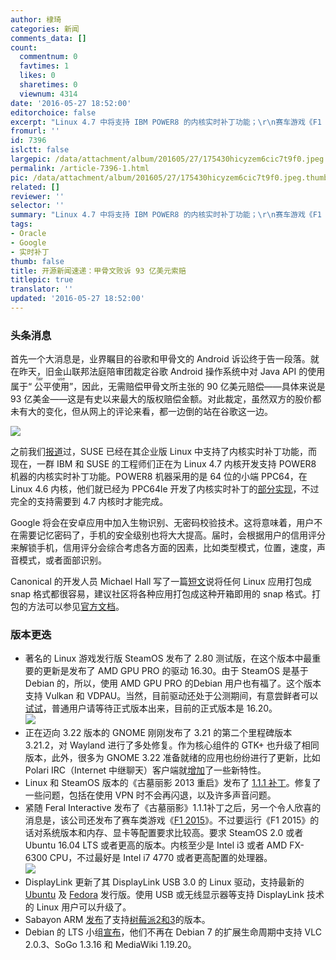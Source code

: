 ```yaml
---
author: 棣琦
categories: 新闻
comments_data: []
count:
  commentnum: 0
  favtimes: 1
  likes: 0
  sharetimes: 0
  viewnum: 4314
date: '2016-05-27 18:52:00'
editorchoice: false
excerpt: "Linux 4.7 中将支持 IBM POWER8 的内核实时补丁功能；\r\n赛车游戏《F1 2015》发布 Linux 版本"
fromurl: ''
id: 7396
islctt: false
largepic: /data/attachment/album/201605/27/175430hicyzem6cic7t9f0.jpeg
permalink: /article-7396-1.html
pic: /data/attachment/album/201605/27/175430hicyzem6cic7t9f0.jpeg.thumb.jpg
related: []
reviewer: ''
selector: ''
summary: "Linux 4.7 中将支持 IBM POWER8 的内核实时补丁功能；\r\n赛车游戏《F1 2015》发布 Linux 版本"
tags:
- Oracle
- Google
- 实时补丁
thumb: false
title: 开源新闻速递：甲骨文败诉 93 亿美元索赔
titlepic: true
translator: ''
updated: '2016-05-27 18:52:00'
---
```


### 头条消息


首先一个大消息是，业界瞩目的谷歌和甲骨文的 Android 诉讼终于告一段落。就在昨天，旧金山联邦法庭陪审团裁定谷歌 Android 操作系统中对 Java API 的使用属于“<ruby> 公平使用 <rp>  （ </rp> <rt>  fair use </rt> <rp>  ） </rp></ruby>”，因此，无需赔偿甲骨文所主张的 90 亿美元赔偿——具体来说是 93 亿美金——这是有史以来最大的版权赔偿金额。对此裁定，虽然双方的股价都未有大的变化，但从网上的评论来看，都一边倒的站在谷歌这一边。


![](/data/attachment/album/201605/27/175430hicyzem6cic7t9f0.jpeg)


之前我们[报道](/article-7360-1.html)过，SUSE 已经在其企业版 Linux 中支持了内核实时补丁功能，而现在，一群 IBM 和 SUSE 的工程师们正在为 Linux 4.7 内核开发支持 POWER8 机器的内核实时补丁功能。POWER8 机器采用的是 64 位的小端 PPC64，在 Linux 4.6 内核，他们就已经为 PPC64le 开发了内核实时补丁的[部分实现](http://mpe.github.io/posts/2016/05/23/kernel-live-patching-for-ppc64le/)，不过完全的支持需要到 4.7 内核时才能完成。 


Google 将会在安卓应用中加入生物识别、无密码校验技术。这将意味着，用户不在需要记忆密码了，手机的安全级别也将大大提高。届时，会根据用户的信用评分来解锁手机，信用评分会综合考虑各方面的因素，比如类型模式，位置，速度，声音模式，或者面部识别。


Canonical 的开发人员 Michael Hall 写了一篇[短文](https://plus.google.com/+MichaelHall119/posts/AmShAYoJYmN?iem=4&gpawv=1&hl=en-US)说将任何 Linux 应用打包成 snap 格式都很容易，建议社区将各种应用打包成这种开箱即用的 snap 格式。打包的方法可以参见[官方文档](https://developer.ubuntu.com/en/snappy/build-apps/)。


### 版本更迭


* 著名的 Linux 游戏发行版 SteamOS 发布了 2.80 测试版，在这个版本中最重要的更新是发布了 AMD GPU PRO 的驱动 16.30。由于 SteamOS 是基于 Debian 的，所以，使用 AMD GPU PRO 的Debian 用户也有福了。这个版本支持 Vulkan 和 VDPAU。当然，目前驱动还处于公测期间，有意尝鲜者可以[试试](http://repo.steampowered.com/steamos/pool/non-free/a/amdgpu-pro-installer/)，普通用户请等待正式版本出来，目前的正式版本是 16.20。  
![](/data/attachment/album/201605/27/185231wgzge77em7xxmg0m.jpg)
* 正在迈向 3.22 版本的 GNOME 刚刚发布了 3.21 的第二个里程碑版本 3.21.2，对 Wayland 进行了多处修复。作为核心组件的 GTK+ 也升级了相同版本，此外，很多为 GNOME 3.22 准备就绪的应用也纷纷进行了更新，比如 Polari IRC（Internet 中继聊天）客户端就[增加](https://mail.gnome.org/archives/gnome-announce-list/2016-May/msg00014.html)了一些新特性。
* Linux 和 SteamOS 版本的《古墓丽影 2013 重启》发布了 [1.1.1 补丁](http://steamcommunity.com/app/203160/discussions/0/357287304420332226/)。修复了一些问题，包括在使用 VPN 时不会再闪退，以及许多声音问题。
* 紧随 Feral Interactive 发布了《古墓丽影》1.1.1补丁之后，另一个令人欣喜的消息是，该公司还发布了赛车类游戏《[F1 2015](http://store.steampowered.com/app/286570/)》。不过要运行《F1 2015》的话对系统版本和内存、显卡等配置要求比较高。要求 SteamOS 2.0 或者 Ubuntu 16.04 LTS 或者更高的版本。内核至少是 Intel i3 或者 AMD FX-6300 CPU，不过最好是 Intel i7 4770 或者更高配置的处理器。  
![](/data/attachment/album/201605/27/185232g3jmsseztd99gjed.jpg)
* DisplayLink 更新了其 DisplayLink USB 3.0 的 Linux 驱动，支持最新的 [Ubuntu](http://www.displaylink.com/downloads/ubuntu) 及 [Fedora](http://www.hadess.net/2016/05/blog-backlog-post-3-displaylink-based.html) 发行版。使用 USB 或无线显示器等支持 DisplayLink 技术的 Linux 用户可以升级了。
* Sabayon ARM [发布](http://www.sabayon.org/article/arm-meet-sabayon-sabayon-meet-arm)了支持[树莓派2和3](http://ftp.nluug.nl/os/Linux/distr/sabayonlinux/iso/monthly/Sabayon_Linux_16_armv7l_RPi_Base_8GB.img.xz)的版本。
* Debian 的 LTS 小组[宣布](https://lists.debian.org/debian-lts/2016/05/threads.html)，他们不再在 Debian 7 的扩展生命周期中支持 VLC 2.0.3、SoGo 1.3.16 和 MediaWiki 1.19.20。